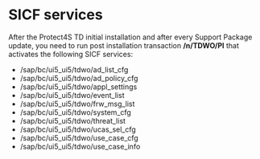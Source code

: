 # SICF services

After the Protect4S TD initial installation and after every Support Package update, you need to run post installation transaction **/n/TDWO/PI** that activates the following SICF services:

* /sap/bc/ui5\_ui5/tdwo/ad\_list\_cfg
* /sap/bc/ui5\_ui5/tdwo/ad\_policy\_cfg
* /sap/bc/ui5\_ui5/tdwo/appl\_settings
* /sap/bc/ui5\_ui5/tdwo/event\_list
* /sap/bc/ui5\_ui5/tdwo/frw\_msg\_list
* /sap/bc/ui5\_ui5/tdwo/system\_cfg
* /sap/bc/ui5\_ui5/tdwo/threat\_list
* /sap/bc/ui5\_ui5/tdwo/ucas\_sel\_cfg
* /sap/bc/ui5\_ui5/tdwo/use\_case\_cfg
* /sap/bc/ui5\_ui5/tdwo/use\_case\_info

&#x20;                          &#x20;

